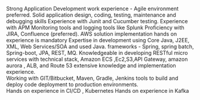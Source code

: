 Strong Application Development work experience - Agile environment preferred.
Solid application design, coding, testing, maintenance and debugging skills
Experience with Junit and Cucumber testing.
Experience with APM Monitoring tools and logging tools like Splunk
Proficiency with JIRA, Confluence (preferred). 
AWS solution implementation hands on experience is mandatory
Expertise in development using Core Java, J2EE, XML, Web Services/SOA and used Java.
frameworks - Spring, spring batch, Spring-boot, JPA, REST, MQ.
Knowledgeable in developing RESTful micro services with technical stack,
Amazon ECS ,Ec2,S3,API Gateway, amazon aurora , ALB, and Route 53 extensive knowledge and implementation experience.                                                                 
Working with GIT/Bitbucket, Maven, Gradle, Jenkins tools to build and deploy code deployment to production environments.                                 
Hands on experience in  CI/CD , Kubernetes
Hands on experience in Kafka
